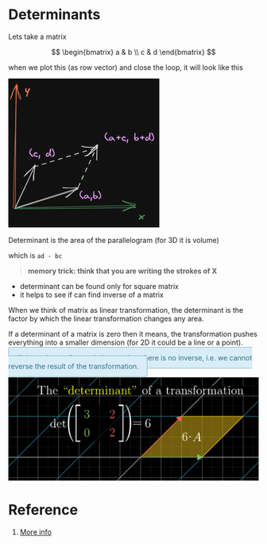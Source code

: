 <style>
success {
  padding: 12px 16px;
  border-radius: 4px;
  border-style: solid;
  border-width: 1px;
  margin-bottom: 12px;
  background-color: rgba(227, 253, 235, 1);
  border-color: rgba(38, 179, 3, 1);
  color: rgba(60, 118, 61, 1);
}

info {
  padding: 12px 16px;
  border-radius: 4px;
  border-style: solid;
  border-width: 1px;
  margin-bottom: 12px;
  background-color: rgba(217, 237, 247, 1);
  color: rgba(49, 112, 143, 1);
  border-color: rgba(126, 182, 193, 1);
}

warn {
  padding: 12px 16px;
  border-radius: 4px;
  border-style: solid;
  border-width: 1px;
  margin-bottom: 12px;
  background-color: rgba(252, 248, 227, 1);
  border-color: rgba(177, 161, 129, 1);
  color: rgba(138, 109, 59, 1);
}

danger {
  padding: 12px 16px;
  border-radius: 4px;
  border-style: solid;
  border-width: 1px;
  margin-bottom: 12px;
  background-color: rgba(248, 215, 218, 1);
  border-color: rgba(220, 53, 69, 1);
  color: rgba(114, 28, 36,1);
}
</style>

# Determinants

Lets take a matrix

$$
\begin{bmatrix}
a & b \\
c & d
\end{bmatrix}
$$

when we plot this (as row vector) and close the loop, it will look like this

![image matrix plotter as vector](./img/006_determinant.excalidraw.png)

Determinant is the area of the parallelogram (for 3D it is volume)

which is `ad - bc` 

> **memory trick: think that you are writing the strokes of X**

* determinant can be found only for square matrix
* it helps to see if can find inverse of a matrix


When we think of matrix as linear transformation, the determinant is the factor by which the linear transformation changes any area. 

If a determinant of a matrix is zero then it means, the transformation pushes everything into a smaller dimension (for 2D it could be a line or a point).

<info>If determinant of a matrix is zero then there is no inverse, i.e. we cannot reverse the result of the transformation.</info>

![](img/006.Determinants-0902155044.png)
# Reference
1. [More info](https://www.mathsisfun.com/algebra/matrix-determinant.html)